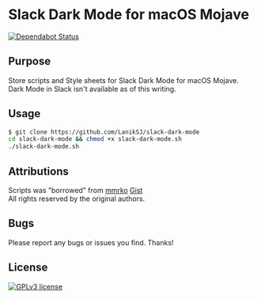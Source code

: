 # Slack Dark Mode for macOS Mojave
[![Dependabot Status](https://api.dependabot.com/badges/status?host=github&repo=LanikSJ/slack-dark-mode)](https://dependabot.com)

## Purpose
Store scripts and Style sheets for Slack Dark Mode for macOS Mojave.  
Dark Mode in Slack isn't available as of this writing.

## Usage
```bash
$ git clone https://github.com/LanikSJ/slack-dark-mode
cd slack-dark-mode && chmod +x slack-dark-mode.sh
./slack-dark-mode.sh
```
## Attributions
Scripts was "borrowed" from [mmrko](https://gist.github.com/mmrko) [Gist](https://gist.github.com/mmrko/9b0e65f6bcc1fca57089c32c2228aa39)  
All rights reserved by the original authors.  

## Bugs
Please report any bugs or issues you find. Thanks!

## License
[![GPLv3 license](https://badgen.net/github/license/LanikSJ/slack-dark-mode)](http://perso.crans.org/besson/LICENSE.html)
